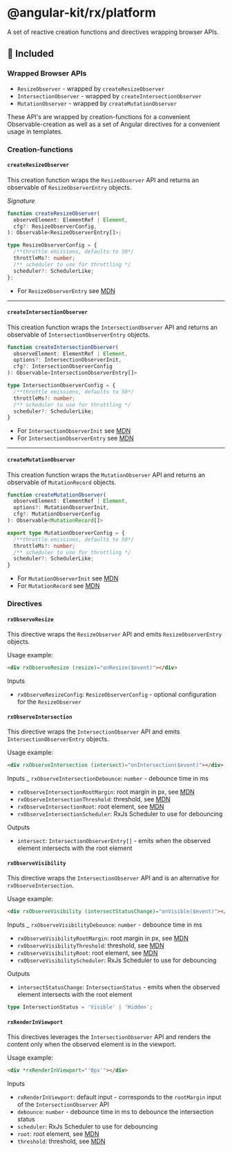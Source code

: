 # @angular-kit/rx/platform

A set of reactive creation functions and directives wrapping browser APIs.

## 🔋 Included

### Wrapped Browser APIs

- `ResizeObserver` - wrapped by `createResizeObserver`
- `IntersectionObserver` - wrapped by `createIntersectionObserver`
- `MutationObserver` - wrapped by `createMutationObserver`

These API's are wrapped by creation-functions for a convenient Observable-creation as well as a set of 
Angular directives for a convenient usage in templates.

### Creation-functions

#### `createResizeObserver`
This creation function wraps the `ResizeObserver` API and returns an observable of `ResizeObserverEntry` objects.

*Signature*
```typescript
function createResizeObserver(
  observeElement: ElementRef | Element,
  cfg?: ResizeObserverConfig,
): Observable<ResizeObserverEntry[]>;
```

```ts
type ResizeObserverConfig = {
  /**throttle emissions, defaults to 50*/
  throttleMs?: number;
  /** scheduler to use for throttling */
  scheduler?: SchedulerLike;
};
```
- For `ResizeObserverEntry` see [MDN](https://developer.mozilla.org/en-US/docs/Web/API/ResizeObserverEntry)

---
#### `createIntersectionObserver`
This creation function wraps the `IntersectionObserver` API and returns an observable of `IntersectionObserverEntry` objects.

```ts
function createIntersectionObserver(
  observeElement: ElementRef | Element,
  options?: IntersectionObserverInit,
  cfg?: IntersectionObserverConfig
): Observable<IntersectionObserverEntry[]> 
```

```ts
type IntersectionObserverConfig = {
  /**throttle emissions, defaults to 50*/
  throttleMs?: number;
  /** scheduler to use for throttling */
  scheduler?: SchedulerLike;
}
```

- For `IntersectionObserverInit` see [MDN](https://developer.mozilla.org/en-US/docs/Web/API/IntersectionObserver/IntersectionObserver)
- For `IntersectionObserverEntry` see [MDN](https://developer.mozilla.org/en-US/docs/Web/API/IntersectionObserverEntry)
---

#### `createMutationObserver`
This creation function wraps the `MutationObserver` API and returns an observable of `MutationRecord` objects.

```ts
function createMutationObserver(
  observeElement: ElementRef | Element,
  options?: MutationObserverInit,
  cfg?: MutationObserverConfig
): Observable<MutationRecord[]>
```

```ts
export type MutationObserverConfig = {
  /**throttle emissions, defaults to 50*/
  throttleMs?: number;
  /** scheduler to use for throttling */
  scheduler?: SchedulerLike;
}
```

- For `MutationObserverInit` see [MDN](https://developer.mozilla.org/en-US/docs/Web/API/MutationObserverInit)
- For `MutationRecord` see [MDN](https://developer.mozilla.org/en-US/docs/Web/API/MutationRecord)

### Directives

#### `rxObserveResize`
This directive wraps the `ResizeObserver` API and emits `ResizeObserverEntry` objects.

Usage example:
```html
<div rxObserveResize (resize)="onResize($event)"></div>
```

Inputs
- `rxObserveResizeConfig`: `ResizeObserverConfig` - optional configuration for the `ResizeObserver`


#### `rxObserveIntersection`
This directive wraps the `IntersectionObserver` API and emits `IntersectionObserverEntry` objects.

Usage example:
```html
<div rxObserveIntersection (intersect)="onIntersection($event)"></div>
```

Inputs
_ `rxObserveIntersectionDebounce`: `number` - debounce time in ms
- `rxObserveIntersectionRootMargin`: root margin in px, see [MDN](https://developer.mozilla.org/en-US/docs/Web/API/IntersectionObserver/IntersectionObserver)
- `rxObserveIntersectionThreshold`: threshold, see [MDN](https://developer.mozilla.org/en-US/docs/Web/API/IntersectionObserver/IntersectionObserver)
- `rxObserveIntersectionRoot`:  root element, see [MDN](https://developer.mozilla.org/en-US/docs/Web/API/IntersectionObserver/IntersectionObserver)
- `rxObserveIntersectionScheduler`:  RxJs Scheduler to use for debouncing

Outputs
- `intersect`: `IntersectionObserverEntry[]` - emits when the observed element intersects with the root element

#### `rxObserveVisibility`
This directive wraps the `IntersectionObserver` API and is an alternative for `rxObserveIntersection`.

Usage example:
```html
<div rxObserveVisibility (intersectStatusChange)="onVisible($event)"></div>
```

Inputs
_ `rxObserveVisibilityDebounce`: `number` - debounce time in ms
- `rxObserveVisibilityRootMargin`: root margin in px, see [MDN](https://developer.mozilla.org/en-US/docs/Web/API/IntersectionObserver/IntersectionObserver)
- `rxObserveVisibilityThreshold`: threshold, see [MDN](https://developer.mozilla.org/en-US/docs/Web/API/IntersectionObserver/IntersectionObserver)
- `rxObserveVisibilityRoot`:  root element, see [MDN](https://developer.mozilla.org/en-US/docs/Web/API/IntersectionObserver/IntersectionObserver)
- `rxObserveVisibilityScheduler`:  RxJs Scheduler to use for debouncing

Outputs
- `intersectStatusChange`: `IntersectionStatus` - emits when the observed element intersects with the root element

```ts
type IntersectionStatus = 'Visible' | 'Hidden';
```

#### `rxRenderInViewport`
This directives leverages the `IntersectionObserver` API and renders the content only when the observed element is in the viewport.

Usage example:
```html
<div *rxRenderInViewport="'0px'"></div>
```

Inputs
- `rxRenderInViewport`: default input - corresponds to the `rootMargin` input of the `IntersectionObserver` API
- `debounce`: `number` - debounce time in ms to debounce the intersection status
- `scheduler`: RxJs Scheduler to use for debouncing
- `root`:  root element, see [MDN](https://developer.mozilla.org/en-US/docs/Web/API/IntersectionObserver/IntersectionObserver)
- `threshold`: threshold, see [MDN](https://developer.mozilla.org/en-US/docs/Web/API/IntersectionObserver/IntersectionObserver)

